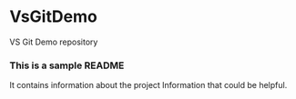 # VsGitDemo
VS Git Demo repository
### This is a sample README
It contains information about the project
Information that could be helpful.